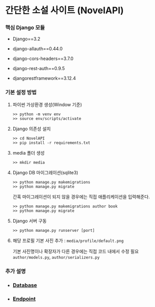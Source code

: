 # 간단한 소설 사이트 (NovelAPI)

### 핵심 Django 모듈

- Django==3.2

- django-allauth==0.44.0

- django-cors-headers==3.7.0

- django-rest-auth==0.9.5

- djangorestframework==3.12.4

  

### 기본 설정 방법

1. 파이썬 가상환경 생성(Window 기준)

   ```shell
   >> python -m venv env
   >> source env/scripts/activate
   ```

2. Django 의존성 설치

   ```shell
   >> cd NovelAPI
   >> pip install -r requirements.txt
   ```

3. media 폴더 생성

   ```shell
   >> mkdir media
   ```

4. Django DB 마이그레이션(sqlite3)

   ```shell
   >> python manage.py makemigrations
   >> python manage.py migrate
   ```

   간혹 마이그레이션이 되지 않을 경우에는 직접 애플리케이션을 입력해준다.

   ```shell
   >> python manage.py makemigrations author book
   >> python manage.py migrate
   ```

5. Django 서버 구동

   ```shell
   >> python manage.py runserver [port]
   ```

6. 해당 프로필 기본 사진 추가 : `media/profile/default.png`

   기본 사진명이나 확장자가 다른 경우에는 직접 코드 내에서 수정 필요 `author/models.py`, `author/serializers.py`



### 추가 설명

- ### [Database](./docs/Database.md)

- ### [Endpoint](./docs/Endpoint.md)